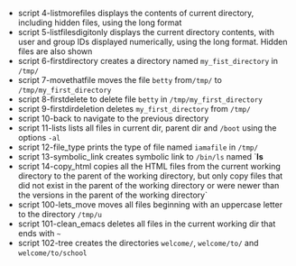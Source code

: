 - script 4-listmorefiles displays the contents of current directory, including hidden files, using the long format
- script 5-listfilesdigitonly displays the current directory contents, with user and group IDs displayed numerically, using the long format. Hidden files are also shown
- script 6-firstdirectory creates a directory named `my_fist_directory` in `/tmp/`
- script 7-movethatfile moves the file `betty` from`/tmp/` to `/tmp/my_first_directory`
- script 8-firstdelete to delete file `betty` in `/tmp/my_first_directory`
- script 9-firstdirdeletion deletes `my_first_directory` from `/tmp/`
- script 10-back to navigate to the previous directory
- script 11-lists lists all files in current dir, parent dir and `/boot` using the options `-al`
- script 12-file_type prints the type of file named `iamafile` in `/tmp/`
- script 13-symbolic_link creates symbolic link to `/bin/ls` named `__ls__
- script 14-copy_html copies all the HTML files from the current working directory to the parent of the working directory, but only copy files that did not exist in the parent of the working directory or were newer than the versions in the parent of the working directory`
- script 100-lets_move moves all files beginning with an uppercase letter to the directory `/tmp/u`
- script 101-clean_emacs deletes all files in the current working dir that ends with `~`
- script 102-tree creates the directories `welcome/`, `welcome/to/` and `welcome/to/school`
